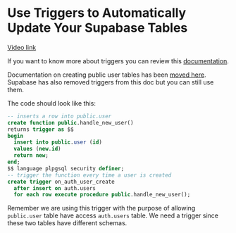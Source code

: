 # Use Triggers to Automatically Update Your Supabase Tables

[Video link](https://www.egghead.io/lessons/supabase-use-triggers-to-automatically-update-your-supabase-tables?pl=supabase-84e58958)

<TimeStamp start="1:04" end="1:09">

If you want to know more about triggers you can review this [documentation](https://supabase.io/blog/2021/07/30/supabase-functions-updates#postgresql-triggers).

</TimeStamp>

<TimeStamp start="1:13" end="1:33">
  
Documentation on creating public user tables has been [moved here](https://supabase.io/docs/guides/auth/managing-user-data). Supabase has also removed triggers from this doc but you can still use them.
  
</TimeStamp>

<TimeStamp start="3:20" end="3:30">

The code should look like this: 

```sql
-- inserts a row into public.user
create function public.handle_new_user()
returns trigger as $$
begin
  insert into public.user (id)
  values (new.id)
  return new;
end;
$$ language plpgsql security definer;
-- trigger the function every time a user is created
create trigger on_auth_user_create
  after insert on auth.users
  for each row execute procedure public.handle_new_user();
```

</TimeStamp>

<TimeStamp start="4:11" end="4:20">

Remember we are using this trigger with the purpose of allowing `public.user` table have access `auth.users` table. We need a trigger since these two tables have different schemas. 

</TimeStamp>